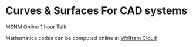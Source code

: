 # Curves & Surfaces For CAD systems
MSNM Online 1 hour Talk 


Mathematica codes can be computed online at [Wolfram Cloud](https://www.wolframcloud.com/obj/gobithaasan/Published/MSNM-codes.nb)
